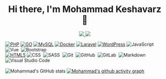 <h1 align="center">Hi there, I'm Mohammad Keshavarz 👋</h1>

<p align="center"> 
 <a href="https://github.com/imokec" alt="Mohammad Keshavarz's github stats">
   <img src="https://img.shields.io/badge/-@imokech-%23181717?style=flat-square&logo=github" />
 </a>
 <a href="https://www.linkedin.com/in/mohammad-keshavarz-c/" alt="Mohammad Keshavarz's linkedin account">
   <img src="https://img.shields.io/badge/linkedin-Mohammad%20Keshavarz-bluestyle=flat-square&logo=Linkedin&logoColor=white&link=https://www.linkedin.com/in/mohammad-keshavarz-c" />
 </a>
</p>

[![PHP](https://img.shields.io/badge/-PHP-black?style=flat&logo=PHP&link=https://github.com/imokech)](https://github.com/imokech)
[![GO](https://img.shields.io/badge/-GO-black?style=flat&logo=GO&link=https://github.com/imokech)](https://github.com/imokech)
[![MySQL](https://img.shields.io/badge/-MySQL-black?style=flat&logo=mysql&link=https://github.com/imokech)](https://github.com/imokech)
[![Docker](https://img.shields.io/badge/-Docker-black?style=flat&logo=docker&link=https://github.com/imokech)](https://github.com/imokech) 
[![Laravel](https://img.shields.io/badge/-Laravel-05122A?style=flat&logo=Laravel&link=https://github.com/imokech)](https://imokech.com/imokech) 
[![WordPress](https://img.shields.io/badge/-WordPress-blue?style=flat&logo=wordpress&link=https://github.com/imokech)](https://imokech.com/imokech) 
![JavaScript](https://img.shields.io/badge/-JavaScript-05122A?style=flat&logo=javascript)&nbsp;
![Vue](https://img.shields.io/badge/-Vue-05122A?style=flat&logo=vue)&nbsp;
![Bootstrap](https://img.shields.io/badge/-Bootstrap-05122A?style=flat&logo=bootstrap&logoColor=563D7C)\
[![HTML5](https://img.shields.io/badge/-HTML5-E34F26?style=flat&logo=html5&logoColor=white&link=https://github.com/imokech)](https://github.com/imokech) 
![CSS](https://img.shields.io/badge/-CSS-05122A?style=flat&logo=CSS3&logoColor=1572B6)&nbsp;
![SASS](https://img.shields.io/badge/-SASS-05122A?style=flat&logo=SASS&logoColor=1572B6)&nbsp;
![Git](https://img.shields.io/badge/-Git-05122A?style=flat&logo=git)&nbsp;
![GitHub](https://img.shields.io/badge/-GitHub-05122A?style=flat&logo=github)&nbsp;
![GitLab](https://img.shields.io/badge/-GitLab-05122A?style=flat&logo=gitlab)&nbsp;
![Markdown](https://img.shields.io/badge/-Markdown-05122A?style=flat&logo=markdown)\
![Visual Studio Code](https://img.shields.io/badge/-Visual%20Studio%20Code-05122A?style=flat&logo=visual-studio-code&logoColor=007ACC)&nbsp;
</br>
</br>
![Mohammad's GitHub stats](https://github-readme-stats.vercel.app/api?username=imokech&show_icons=true&theme=radical)
[![Mohammad's github activity graph](https://activity-graph.herokuapp.com/graph?username=imokech&theme=dracula)](https://github.com/imokech/github-readme-activity-graph)
<!--
**imokech/imokech** is a ✨ _special_ ✨ repository because its `README.md` (this file) appears on your GitHub profile.

Here are some ideas to get you started:

- 🔭 I’m currently working on ...
- 🌱 I’m currently learning ...
- 👯 I’m looking to collaborate on ...
- 🤔 I’m looking for help with ...
- 💬 Ask me about ...
- 📫 How to reach me: ...
- 😄 Pronouns: ...
- ⚡ Fun fact: ...
-->
